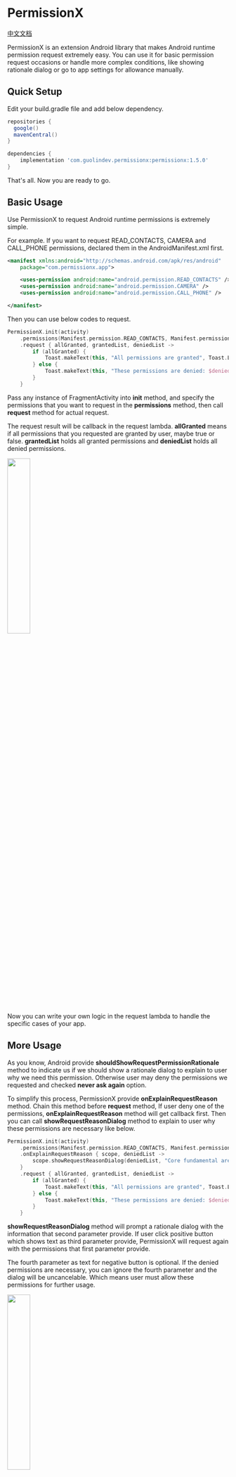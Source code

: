 # PermissionX

[中文文档](https://blog.csdn.net/sinyu890807/category_10108528.html)

PermissionX is an extension Android library that makes Android runtime permission request extremely easy. You can use it for basic permission request occasions or handle more complex conditions, like showing rationale dialog or go to app settings for allowance manually.

## Quick Setup

Edit your build.gradle file and add below dependency.

```groovy
repositories {
  google()
  mavenCentral()
}

dependencies {
    implementation 'com.guolindev.permissionx:permissionx:1.5.0'
}
```

That's all. Now you are ready to go.

## Basic Usage

Use PermissionX to request Android runtime permissions is extremely simple.

For example. If you want to request READ_CONTACTS, CAMERA and CALL_PHONE permissions, declared them in the AndroidManifest.xml first.

```xml
<manifest xmlns:android="http://schemas.android.com/apk/res/android"
    package="com.permissionx.app">

	<uses-permission android:name="android.permission.READ_CONTACTS" />
	<uses-permission android:name="android.permission.CAMERA" />
	<uses-permission android:name="android.permission.CALL_PHONE" />

</manifest>
```

Then you can use below codes to request.

```kotlin
PermissionX.init(activity)
    .permissions(Manifest.permission.READ_CONTACTS, Manifest.permission.CAMERA, Manifest.permission.CALL_PHONE)
    .request { allGranted, grantedList, deniedList ->
        if (allGranted) {
            Toast.makeText(this, "All permissions are granted", Toast.LENGTH_LONG).show()
        } else {
            Toast.makeText(this, "These permissions are denied: $deniedList", Toast.LENGTH_LONG).show()
        }
    }
```

Pass any instance of FragmentActivity into **init** method, and specify the permissions that you want to request in the **permissions** method, then call **request** method for actual request.

The request result will be callback in the request lambda. **allGranted** means if all permissions that you requested are granted by user, maybe true or false. **grantedList** holds all granted permissions and **deniedList** holds all denied permissions.

<img src="screenshots/1.gif" width="32%" />

Now you can write your own logic in the request lambda to handle the specific cases of your app.

## More Usage

As you know, Android provide **shouldShowRequestPermissionRationale** method to indicate us if we should show a rationale dialog to explain to user why we need this permission. Otherwise user may deny the permissions we requested and checked **never ask again** option.

To simplify this process, PermissionX provide **onExplainRequestReason** method. Chain this method before **request** method, If user deny one of the permissions, **onExplainRequestReason** method will get callback first. Then you can call **showRequestReasonDialog** method to explain to user why these permissions are necessary like below.

```kotlin
PermissionX.init(activity)
    .permissions(Manifest.permission.READ_CONTACTS, Manifest.permission.CAMERA, Manifest.permission.CALL_PHONE)
    .onExplainRequestReason { scope, deniedList ->
        scope.showRequestReasonDialog(deniedList, "Core fundamental are based on these permissions", "OK", "Cancel")
    }
    .request { allGranted, grantedList, deniedList ->
        if (allGranted) {
            Toast.makeText(this, "All permissions are granted", Toast.LENGTH_LONG).show()
        } else {
            Toast.makeText(this, "These permissions are denied: $deniedList", Toast.LENGTH_LONG).show()
        }
    }
```

**showRequestReasonDialog** method will prompt a rationale dialog with the information that second parameter provide. If user click positive button which shows text as third parameter provide, PermissionX will request again with the permissions that first parameter provide.

The fourth parameter as text for negative button is optional. If the denied permissions are necessary, you can ignore the fourth parameter and the dialog will be uncancelable. Which means user must allow these permissions for further usage.

<img src="screenshots/2.gif" width="32%" />

Of course, user still may deny some permissions and checked **never ask again** option. In this case, each time we request these permissions again will be denied automatically. The only thing we could do is prompt to users they need to allow these permissions manually in app settings for continuation usage. But PermissionX did better.

PermissionX provide **onForwardToSettings** method for handling this occasion. Chain this method before **request** method, If some permissions are "denied and never ask again" by user, **onForwardToSettings** method will get callback. Then you can call **showForwardToSettingsDialog** method like below.

```kotlin
PermissionX.init(activity)
    .permissions(Manifest.permission.READ_CONTACTS, Manifest.permission.CAMERA, Manifest.permission.CALL_PHONE)
    .onExplainRequestReason { scope, deniedList ->
        scope.showRequestReasonDialog(deniedList, "Core fundamental are based on these permissions", "OK", "Cancel")
    }
    .onForwardToSettings { scope, deniedList ->
        scope.showForwardToSettingsDialog(deniedList, "You need to allow necessary permissions in Settings manually", "OK", "Cancel")
    }
    .request { allGranted, grantedList, deniedList ->
        if (allGranted) {
            Toast.makeText(this, "All permissions are granted", Toast.LENGTH_LONG).show()
        } else {
            Toast.makeText(this, "These permissions are denied: $deniedList", Toast.LENGTH_LONG).show()
        }
    }
```

The parameters in **showRequestReasonDialog** method are similar with **showRequestReasonDialog** method. When user click positive button, PermissionX will forward to the settings page of your app and user can turn on the necessary permissions very quickly. When user switch back to app, PermissionX will request the necessary permissions again automatically.

<img src="screenshots/3.gif" width="32%" />

## Explain Before Request

It is always a good manner to show the rationale dialog and explain to users why you need these permissions before you actually request them.

To do that with PermissionX is quite simple. Just use **explainReasonBeforeRequest** method like below.

```kotlin
PermissionX.init(activity)
    .permissions(Manifest.permission.READ_CONTACTS, Manifest.permission.CAMERA, Manifest.permission.CALL_PHONE)
    .explainReasonBeforeRequest()
    ...
```

Now everything works like charm.

<img src="screenshots/4.gif" width="32%" />

## Dark Theme

The rationale dialog provided by PermissionsX support Android dark theme automatically. If you change your device into dark theme, everything just works great.

<img src="screenshots/5.gif" width="32%" />

## Permission-Support

If your app is still not ready for AndroidX, you need to use Permission-Support library instead. The API of Permission-Support library is completely same as PermissionX, except declare another dependency in your build.gradle file.

```groovy
dependencies {
    implementation 'com.permissionx.guolindev:permission-support:1.4.0'
}
```

This library won't be long term supported, and could be deprecated at any time. So try to switch to AndroidX as soon as you can.

## License

```
Copyright (C) guolin, PermissionX Open Source Project

Licensed under the Apache License, Version 2.0 (the "License");
you may not use this file except in compliance with the License.
You may obtain a copy of the License at

     http://www.apache.org/licenses/LICENSE-2.0

Unless required by applicable law or agreed to in writing, software
distributed under the License is distributed on an "AS IS" BASIS,
WITHOUT WARRANTIES OR CONDITIONS OF ANY KIND, either express or implied.
See the License for the specific language governing permissions and
limitations under the License.
```
